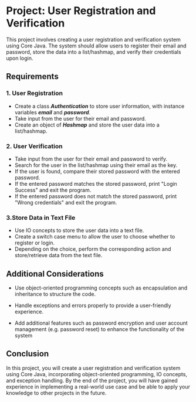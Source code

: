 # Project: User Registration and Verification

This project involves creating a user registration and verification system using Core Java. The system should allow users to register their email and password, store the data into a list/hashmap, and verify their credentials upon login.

## Requirements

### 1. User Registration

* Create a class **_Authentication_** to store user information, with instance variables **_email_** and **_password_**.
* Take input from the user for their email and password.
* Create an object of **_Hashmap_** and store the user data into a list/hashmap.

### 2. User Verification

* Take input from the user for their email and password to verify.
* Search for the user in the list/hashmap using their email as the key.
* If the user is found, compare their stored password with the entered password.
* If the entered password matches the stored password, print "Login Success" and exit the program.
* If the entered password does not match the stored password, print "Wrong credentials" and exit the program.

### 3.Store Data in Text File

* Use IO concepts to store the user data into a text file.
* Create a switch case menu to allow the user to choose whether to register or login.
* Depending on the choice, perform the corresponding action and store/retrieve data from the text file.

## Additional Considerations

* Use object-oriented programming concepts such as encapsulation and inheritance to structure the code.

* Handle exceptions and errors properly to provide a user-friendly experience.
  
* Add additional features such as password encryption and user account management (e.g. password reset) to enhance the functionality of the system

## Conclusion

In this project, you will create a user registration and verification system using Core Java, incorporating object-oriented programming, IO concepts, and exception handling. By the end of the project, you will have gained experience in implementing a real-world use case and be able to apply your knowledge to other projects in the future.
